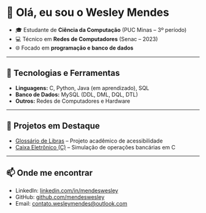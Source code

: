 # 👋 Olá, eu sou o Wesley Mendes

- 🎓 Estudante de **Ciência da Computação** (PUC Minas – 3º período)
- 💻 Técnico em **Redes de Computadores** (Senac – 2023)
- 🌐 Focado em **programação e banco de dados**

---

## 🚀 Tecnologias e Ferramentas
- **Linguagens:** C, Python, Java (em aprendizado), SQL
- **Banco de Dados:** MySQL (DDL, DML, DQL, DTL)
- **Outros:** Redes de Computadores e Hardware

---

## 📌 Projetos em Destaque
- [Glossário de Libras](https://github.com/mendeswesley/glossario-de-libras) – Projeto acadêmico de acessibilidade
- [Caixa Eletrônico (C)](https://github.com/mendeswesley/caixa-eletronico) – Simulação de operações bancárias em C

---

## 📫 Onde me encontrar
- LinkedIn: [linkedin.com/in/mendeswesley](https://www.linkedin.com/in/mendeswesley)
- GitHub: [github.com/mendeswesley](https://github.com/mendeswesley)
- Email: contato.wesleymendes@outlook.com
